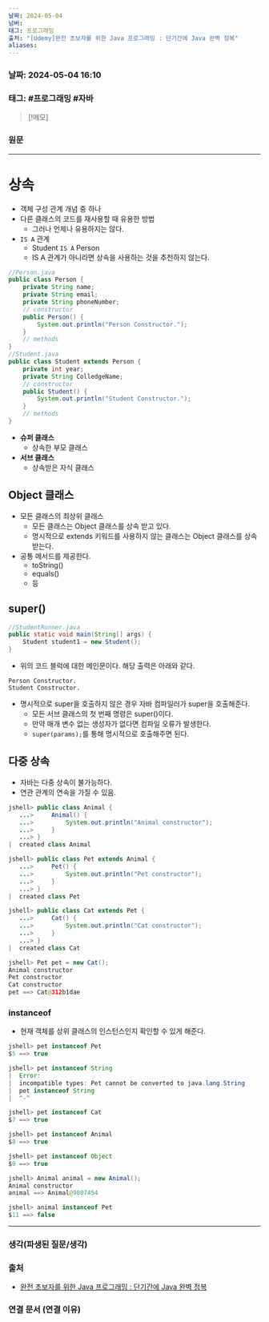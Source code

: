 ```yaml
---
날짜: 2024-05-04
넘버: 
태그: 프로그래밍
출처: "[Udemy]완전 초보자를 위한 Java 프로그래밍 : 단기간에 Java 완벽 정복"
aliases:
---
```

### 날짜:  2024-05-04 16:10

### 태그:  #프로그래밍 #자바

>[!메모]
>

### 원문
---
# 상속
- 객체 구성 관계 개념 중 하나
- 다른 클래스의 코드를 재사용할 때 유용한 방법
	- 그러나 언제나 유용하지는 않다.
- `IS A` 관계
	- Student `IS A` Person
	- IS A 관계가 아니라면 상속을 사용하는 것을 추천하지 않는다.
```java
//Person.java
public class Person {
	private String name;
	private String email;
	private String phoneNumber;
	// constructor
	public Person() {
		System.out.println("Person Constructor.");
	}
	// methods
}
//Student.java
public class Student extends Person {
	private int year;
	private String ColledgeName; 
	// constructor
	public Student() {
		System.out.println("Student Constructor.");
	}
	// methods
}
```
- **슈퍼 클래스**
	- 상속한 부모 클래스
- **서브 클래스**
	- 상속받은 자식 클래스
## Object 클래스
- 모든 클래스의 최상위 클래스
	- 모든 클래스는 Object 클래스를 상속 받고 있다.
	- 명시적으로 extends 키워드를 사용하지 않는 클래스는 Object 클래스를 상속받는다.
- 공통 메서드를 제공한다.
	- toString()
	- equals()
	- 등
## super()
```java
//StudentRunner.java
public static void main(String[] args) {
	Student student1 = new Student();
}
```
- 위의 코드 블럭에 대한 메인문이다. 해당 출력은 아래와 같다.
```
Person Constructor.
Student Constructor.
```
- 명시적으로 super을 호출하지 않은 경우 자바 컴파일러가 super을 호출해준다.
	- 모든 서브 클래스의 첫 번째 명령은 super()이다.
	- 만약 매개 변수 없는 생성자가 없다면 컴파일 오류가 발생한다.
	- `super(params);`를 통해 명시적으로 호출해주면 된다.
## 다중 상속
- 자바는 다중 상속이 불가능하다.
- 연관 관계의 연속을 가질 수 있음.
```java
jshell> public class Animal {
   ...>     Animal() {
   ...>         System.out.println("Animal constructor");
   ...>     }
   ...> }
|  created class Animal

jshell> public class Pet extends Animal {
   ...>     Pet() {
   ...>         System.out.println("Pet constructor");
   ...>     }
   ...> }
|  created class Pet

jshell> public class Cat extends Pet {
   ...>     Cat() {
   ...>         System.out.println("Cat constructor");
   ...>     }
   ...> }
|  created class Cat

jshell> Pet pet = new Cat();
Animal constructor
Pet constructor
Cat constructor
pet ==> Cat@312b1dae
```
### instanceof
- 현재 객체를 상위 클래스의 인스턴스인지 확인할 수 있게 해준다.
```java
jshell> pet instanceof Pet
$5 ==> true

jshell> pet instanceof String
|  Error:
|  incompatible types: Pet cannot be converted to java.lang.String
|  pet instanceof String
|  ^-^

jshell> pet instanceof Cat
$7 ==> true

jshell> pet instanceof Animal
$8 ==> true

jshell> pet instanceof Object
$9 ==> true

jshell> Animal animal = new Animal();
Animal constructor
animal ==> Animal@9807454

jshell> animal instanceof Pet
$11 ==> false
```

---
### 생각(파생된 질문/생각)

### 출처
- [완전 초보자를 위한 Java 프로그래밍 : 단기간에 Java 완벽 정복](https://www.udemy.com/course/best-java-programming/?couponCode=ST6MT42324)

### 연결 문서 (연결 이유)
